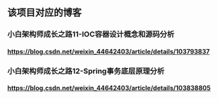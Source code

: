## 该项目对应的博客
### 小白架构师成长之路11-IOC容器设计概念和源码分析
#### https://blog.csdn.net/weixin_44642403/article/details/103793837
### 小白架构师成长之路12-Spring事务底层原理分析
#### https://blog.csdn.net/weixin_44642403/article/details/103838805
